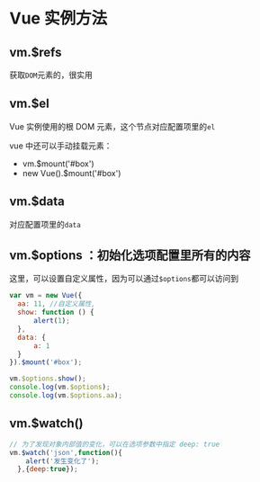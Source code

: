# Vue 实例方法

## vm.$refs

获取`DOM`元素的，很实用

## vm.$el

Vue 实例使用的根 DOM 元素，这个节点对应配置项里的`el`

vue 中还可以手动挂载元素：

- vm.$mount('#box')
- new Vue().$mount('#box')

## vm.$data

对应配置项里的`data`

## vm.$options ：初始化选项配置里所有的内容

这里，可以设置自定义属性，因为可以通过`$options`都可以访问到

```javascript
var vm = new Vue({
  aa: 11, //自定义属性,
  show: function () {
      alert(1);
  },
  data: {
      a: 1
  }
}).$mount('#box');

vm.$options.show();
console.log(vm.$options);
console.log(vm.$options.aa);
```

## vm.$watch()

```javascript
// 为了发现对象内部值的变化，可以在选项参数中指定 deep: true
vm.$watch('json',function(){
    alert('发生变化了');
  },{deep:true});
```
